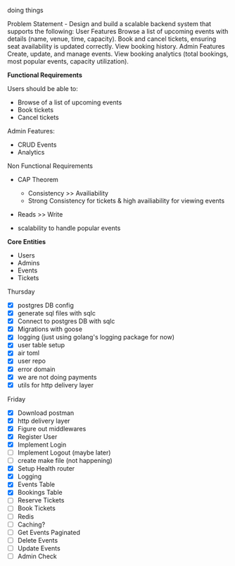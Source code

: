 doing things

Problem Statement
    - Design and build a scalable backend system that supports the following:
    User Features
        Browse a list of upcoming events with details (name, venue, time, capacity).
        Book and cancel tickets, ensuring seat availability is updated correctly.
        View booking history.
    Admin Features
        Create, update, and manage events.
        View booking analytics (total bookings, most popular events, capacity utilization).

**Functional Requirements**

Users should be able to:
- Browse of a list of upcoming events
- Book tickets
- Cancel tickets

Admin Features:
- CRUD Events
- Analytics

Non Functional Requirements

- CAP Theorem
    - Consistency >> Availiability
    - Strong Consistency for tickets & high availiability for viewing events

- Reads >> Write
- scalability to handle popular events

**Core Entities**
- Users
- Admins
- Events
- Tickets

Thursday
- [x] postgres DB config
- [x] generate sql files with sqlc
- [x] Connect to postgres DB with sqlc
- [x] Migrations with goose
- [x] logging (just using golang's logging package for now)
- [x] user table setup
- [x] air toml
- [x] user repo
- [x] error domain
- [x] we are not doing payments
- [x] utils for http delivery layer

Friday
- [x] Download postman
- [x] http delivery layer
- [x] Figure out middlewares
- [x] Register User
- [x] Implement Login
- [ ] Implement Logout (maybe later)
- [ ] create make file (not happening)
- [x] Setup Health router
- [x] Logging
- [x] Events Table
- [x] Bookings Table
- [ ] Reserve Tickets
- [ ] Book Tickets
- [ ] Redis
- [ ] Caching?
- [ ] Get Events Paginated
- [ ] Delete Events
- [ ] Update Events
- [ ] Admin Check
